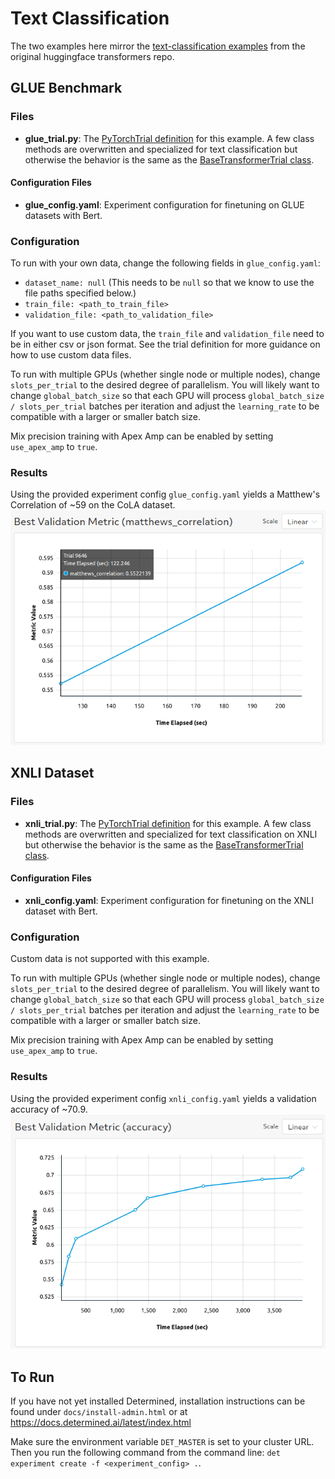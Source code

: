 # Text Classification
The two examples here mirror the [text-classification examples](https://github.com/huggingface/transformers/tree/master/examples/pytorch/text-classification) from the original huggingface transformers repo.

## GLUE Benchmark

### Files
* **glue_trial.py**: The [PyTorchTrial definition](https://docs.determined.ai/latest/reference/api/pytorch.html#pytorch-trial) for this example. A few class methods are overwritten and specialized for text classification but otherwise the behavior is the same as the [BaseTransformerTrial class](../model_hub/transformers/_trial.py).

#### Configuration Files
* **glue_config.yaml**: Experiment configuration for finetuning on GLUE datasets with Bert.  

### Configuration
To run with your own data, change the following fields in `glue_config.yaml`:
* `dataset_name: null` (This needs to be `null` so that we know to use the file paths specified below.)
* `train_file: <path_to_train_file>`
* `validation_file: <path_to_validation_file>`

If you want to use custom data, the `train_file` and `validation_file` need to be in either csv or 
json format.   See the trial definition for more guidance on how to use custom data files.  

To run with multiple GPUs (whether single node or multiple nodes), change `slots_per_trial` to the desired
degree of parallelism.  You will likely want to change `global_batch_size` so that each GPU will
process `global_batch_size / slots_per_trial` batches per iteration and adjust the `learning_rate`
to be compatible with a larger or smaller batch size.  

Mix precision training with Apex Amp can be enabled by setting `use_apex_amp` to `true`.  

### Results
Using the provided experiment config `glue_config.yaml` yields a Matthew's Correlation of ~59 on the CoLA dataset.
![GLUE results](./figures/glue.png)

## XNLI Dataset

### Files
* **xnli_trial.py**: The [PyTorchTrial definition](https://docs.determined.ai/latest/reference/api/pytorch.html#pytorch-trial) for this example. A few class methods are overwritten and specialized for text classification on XNLI but otherwise the behavior is the same as the [BaseTransformerTrial class](../model_hub/transformers/_trial.py).

#### Configuration Files
* **xnli_config.yaml**: Experiment configuration for finetuning on the XNLI dataset with Bert.

### Configuration
Custom data is not supported with this example.

To run with multiple GPUs (whether single node or multiple nodes), change `slots_per_trial` to the desired
degree of parallelism.  You will likely want to change `global_batch_size` so that each GPU will
process `global_batch_size / slots_per_trial` batches per iteration and adjust the `learning_rate`
to be compatible with a larger or smaller batch size.  

Mix precision training with Apex Amp can be enabled by setting `use_apex_amp` to `true`.  

### Results
Using the provided experiment config `xnli_config.yaml` yields a validation accuracy of ~70.9.
![XNLI results](./figures/xnli.png)

## To Run
If you have not yet installed Determined, installation instructions can be found
under `docs/install-admin.html` or at https://docs.determined.ai/latest/index.html

Make sure the environment variable `DET_MASTER` is set to your cluster URL.
Then you run the following command from the command line: `det experiment create -f <experiment_config> .`. 
